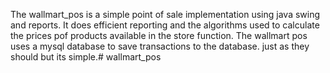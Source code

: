 The wallmart_pos is a simple point of sale implementation using java swing and reports. It does efficient reporting and the algorithms used to calculate the prices pof products available in the store function.
The wallmart  pos uses a mysql database to save transactions to the database.
just as they should but its simple.# wallmart_pos
